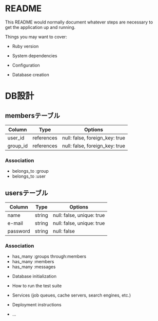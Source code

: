 # README

This README would normally document whatever steps are necessary to get the
application up and running.

Things you may want to cover:

* Ruby version

* System dependencies

* Configuration

* Database creation
# DB設計
## membersテーブル

|Column|Type|Options|
|------|----|-------|
|user_id|references|null: false, foreign_key: true|
|group_id|references|null: false, foreign_key: true|

### Association
- belongs_to :group
- belongs_to :user

## usersテーブル

|Column|Type|Options|
|------|----|-------|
|name|string|null: false, unique: true|
|e-mail|string|null: false, unique: true|
|password|string|null: false|

### Association
- has_many :groups through:members
- has_many :members
- has_many :messages

* Database initialization

* How to run the test suite

* Services (job queues, cache servers, search engines, etc.)

* Deployment instructions

* ...
